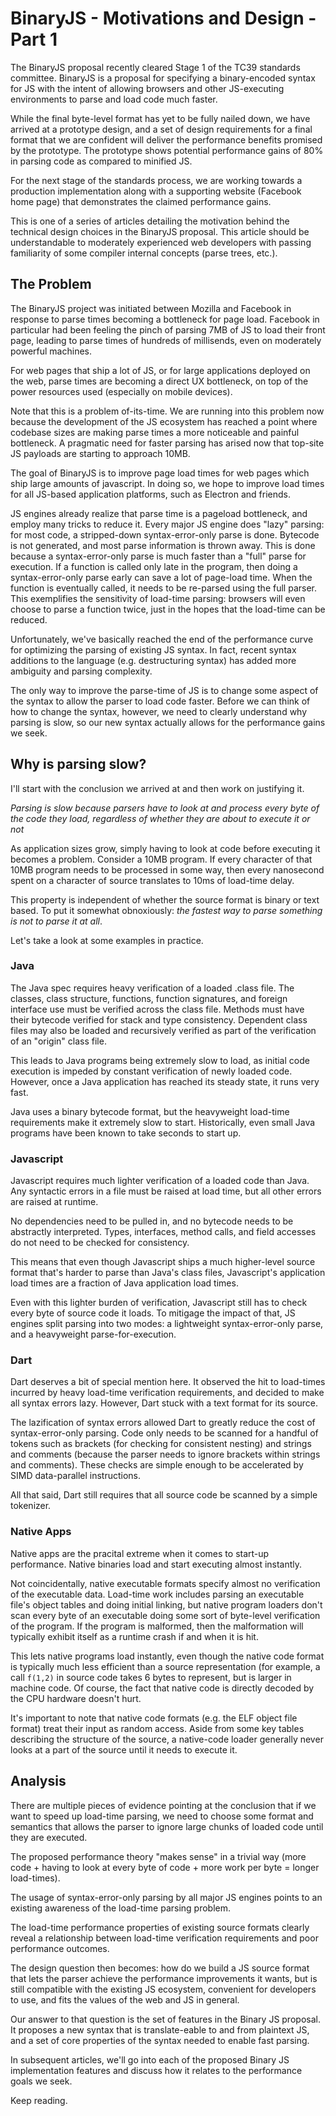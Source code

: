 
# BinaryJS - Motivations and Design - Part 1

The BinaryJS proposal recently cleared Stage 1 of the TC39 standards committee.
BinaryJS is a proposal for specifying a binary-encoded syntax for
JS with the intent of allowing browsers and other JS-executing environments
to parse and load code much faster.

While the final byte-level format has yet to be fully nailed down, we have
arrived at a prototype design, and a set of design requirements for a final
format that we are confident will deliver the performance benefits promised by
the prototype.  The prototype shows potential performance gains of 80% in
parsing code as compared to minified JS.

For the next stage of the standards process, we are working towards a
production implementation along with a supporting website (Facebook home page)
that demonstrates the claimed performance gains.

This is one of a series of articles detailing the motivation behind
the technical design choices in the BinaryJS proposal.  This article should
be understandable to moderately experienced web developers with passing
familiarity of some compiler internal concepts (parse trees, etc.).

## The Problem

The BinaryJS project was initiated between Mozilla and Facebook in response
to parse times becoming a bottleneck for page load.  Facebook in particular
had been feeling the pinch of parsing 7MB of JS to load their front page,
leading to parse times of hundreds of millisends, even on moderately powerful
machines.

For web pages that ship a lot of JS, or for large applications deployed
on the web, parse times are becoming a direct UX bottleneck, on top of
the power resources used (especially on mobile devices).

Note that this is a problem of-its-time.  We are running into this problem
now because the development of the JS ecosystem has reached a point where
codebase sizes are making parse times a more noticeable and painful
bottleneck.  A pragmatic need for faster parsing has arised now that
top-site JS payloads are starting to approach 10MB.

The goal of BinaryJS is to improve page load times for web pages which
ship large amounts of javascript.  In doing so, we hope to improve load
times for all JS-based application platforms, such as Electron and friends.

JS engines already realize that parse time is a pageload bottleneck, and
employ many tricks to reduce it.  Every major JS engine does "lazy" parsing:
for most code, a stripped-down syntax-error-only parse is done.  Bytecode
is not generated, and most parse information is thrown away.  This is
done because a syntax-error-only parse is much faster than a "full" parse
for execution.  If a function is called only late in the program, then
doing a syntax-error-only parse early can save a lot of page-load time.
When the function is eventually called, it needs to be re-parsed using
the full parser.  This exemplifies the sensitivity of load-time parsing:
browsers will even choose to parse a function twice, just in the hopes
that the load-time can be reduced.

Unfortunately, we've basically reached the end of the performance curve for
optimizing the parsing of existing JS syntax.  In fact, recent syntax
additions to the language (e.g. destructuring syntax) has added more ambiguity
and parsing complexity.

The only way to improve the parse-time of JS is to change some aspect of
the syntax to allow the parser to load code faster.  Before we can think
of how to change the syntax, however, we need to clearly understand why
parsing is slow, so our new syntax actually allows for the performance
gains we seek.

## Why is parsing slow?

I'll start with the conclusion we arrived at and then work on justifying it.

*Parsing is slow because parsers have to look at and process every byte
of the code they load, regardless of whether they are about to execute
it or not*

As application sizes grow, simply having to look at code before executing
it becomes a problem.  Consider a 10MB program.  If every character of that
10MB program needs to be processed in some way, then every nanosecond spent
on a character of source translates to 10ms of load-time delay.

This property is independent of whether the source format is binary or
text based.  To put it somewhat obnoxiously: *the fastest way to parse
something is not to parse it at all*.

Let's take a look at some examples in practice.

### Java

The Java spec requires heavy verification of a loaded .class file.  The
classes, class structure, functions, function signatures, and foreign
interface use must be verified across the class file.  Methods must have
their bytecode verified for stack and type consistency.  Dependent
class files may also be loaded and recursively verified as part of the
verification of an "origin" class file.

This leads to Java programs being extremely slow to load, as initial code
execution is impeded by constant verification of newly loaded code.  However,
once a Java application has reached its steady state, it runs very fast.

Java uses a binary bytecode format, but the heavyweight load-time requirements
make it extremely slow to start.  Historically, even small Java programs have
been known to take seconds to start up.

### Javascript

Javascript requires much lighter verification of a loaded code than Java.
Any syntactic errors in a file must be raised at load time, but all other
errors are raised at runtime.

No dependencies need to be pulled in, and no bytecode needs to be abstractly
interpreted.  Types, interfaces, method calls, and field accesses do not need
to be checked for consistency.

This means that even though Javascript ships a much higher-level source
format that's harder to parse than Java's class files, Javascript's application
load times are a fraction of Java application load times.

Even with this lighter burden of verification, Javascript still has to
check every byte of source code it loads.  To mitigage the impact of that,
JS engines split parsing into two modes: a lightweight syntax-error-only
parse, and a heavyweight parse-for-execution.

### Dart

Dart deserves a bit of special mention here.  It observed the hit to
load-times incurred by heavy load-time verification requirements, and decided
to make all syntax errors lazy.  However, Dart stuck with a text format for
its source.

The lazification of syntax errors allowed Dart to greatly reduce the cost
of syntax-error-only parsing.  Code only needs to be scanned for a handful
of tokens such as brackets (for checking for consistent nesting) and strings
and comments (because the parser needs to ignore brackets within strings and
comments).  These checks are simple enough to be accelerated by SIMD
data-parallel instructions.

All that said, Dart still requires that all source code be scanned by a
simple tokenizer.

### Native Apps

Native apps are the pracital extreme when it comes to start-up performance.
Native binaries load and start executing almost instantly.

Not coincidentally, native executable formats specify almost no verification
of the executable data.  Load-time work includes parsing an executable
file's object tables and doing initial linking, but native program loaders
don't scan every byte of an executable doing some sort of byte-level
verification of the program.  If the program is malformed, then the
malformation will typically exhibit itself as a runtime crash if and when
it is hit.

This lets native programs load instantly, even though the native code format
is typically much less efficient than a source representation (for example,
a call `f(1,2)` in source code takes 6 bytes to represent, but is larger
in machine code.  Of course, the fact that native code is directly decoded
by the CPU hardware doesn't hurt.

It's important to note that native code formats (e.g. the ELF object file
format) treat their input as random access.  Aside from some key tables
describing the structure of the source, a native-code loader generally
never looks at a part of the source until it needs to execute it.

## Analysis

There are multiple pieces of evidence pointing at the conclusion that if
we want to speed up load-time parsing, we need to choose some format and
semantics that allows the parser to ignore large chunks of loaded code
until they are executed.

The proposed performance theory "makes sense" in a trivial way (more code +
having to look at every byte of code + more work per byte = longer load-times).

The usage of syntax-error-only parsing by all major JS engines points to
an existing awareness of the load-time parsing problem.

The load-time performance properties of existing source formats clearly reveal
a relationship between load-time verification requirements and poor performance
outcomes.

The design question then becomes: how do we build a JS source format that
lets the parser achieve the performance improvements it wants, but is still
compatible with the existing JS ecosystem, convenient for developers to use,
and fits the values of the web and JS in general.

Our answer to that question is the set of features in the Binary JS proposal.
It proposes a new syntax that is translate-eable to and from plaintext JS,
and a set of core properties of the syntax needed to enable fast parsing.

In subsequent articles, we'll go into each of the proposed Binary JS
implementation features and discuss how it relates to the performance
goals we seek.

Keep reading.
